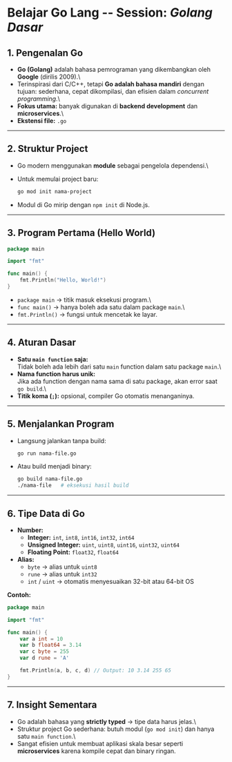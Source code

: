 # Belajar Go Lang -- Session: *Golang Dasar*

## 1. Pengenalan Go

-   **Go (Golang)** adalah bahasa pemrograman yang dikembangkan oleh
    **Google** (dirilis 2009).\
-   Terinspirasi dari C/C++, tetapi **Go adalah bahasa mandiri** dengan
    tujuan: sederhana, cepat dikompilasi, dan efisien dalam *concurrent
    programming*.\
-   **Fokus utama:** banyak digunakan di **backend development** dan
    **microservices**.\
-   **Ekstensi file:** `.go`

------------------------------------------------------------------------

## 2. Struktur Project

-   Go modern menggunakan **module** sebagai pengelola dependensi.\

-   Untuk memulai project baru:

    ``` bash
    go mod init nama-project
    ```

-   Modul di Go mirip dengan `npm init` di Node.js.

------------------------------------------------------------------------

## 3. Program Pertama (Hello World)

``` go
package main

import "fmt"

func main() {
    fmt.Println("Hello, World!")
}
```

-   `package main` → titik masuk eksekusi program.\
-   `func main()` → hanya boleh ada satu dalam package `main`.\
-   `fmt.Println()` → fungsi untuk mencetak ke layar.

------------------------------------------------------------------------

## 4. Aturan Dasar

-   **Satu `main function` saja:**\
    Tidak boleh ada lebih dari satu `main` function dalam satu package
    `main`.\
-   **Nama function harus unik:**\
    Jika ada function dengan nama sama di satu package, akan error saat
    `go build`.\
-   **Titik koma (`;`):** opsional, compiler Go otomatis menanganinya.

------------------------------------------------------------------------

## 5. Menjalankan Program

-   Langsung jalankan tanpa build:

    ``` bash
    go run nama-file.go
    ```

-   Atau build menjadi binary:

    ``` bash
    go build nama-file.go
    ./nama-file   # eksekusi hasil build
    ```

------------------------------------------------------------------------

## 6. Tipe Data di Go

-   **Number:**
    -   **Integer:** `int`, `int8`, `int16`, `int32`, `int64`
    -   **Unsigned Integer:** `uint`, `uint8`, `uint16`, `uint32`,
        `uint64`
    -   **Floating Point:** `float32`, `float64`
-   **Alias:**
    -   `byte` → alias untuk `uint8`
    -   `rune` → alias untuk `int32`
    -   `int` / `uint` → otomatis menyesuaikan 32-bit atau 64-bit OS

**Contoh:**

``` go
package main

import "fmt"

func main() {
    var a int = 10
    var b float64 = 3.14
    var c byte = 255
    var d rune = 'A'

    fmt.Println(a, b, c, d) // Output: 10 3.14 255 65
}
```

------------------------------------------------------------------------

## 7. Insight Sementara

-   Go adalah bahasa yang **strictly typed** → tipe data harus jelas.\
-   Struktur project Go sederhana: butuh modul (`go mod init`) dan hanya
    satu `main function`.\
-   Sangat efisien untuk membuat aplikasi skala besar seperti
    **microservices** karena kompile cepat dan binary ringan.

